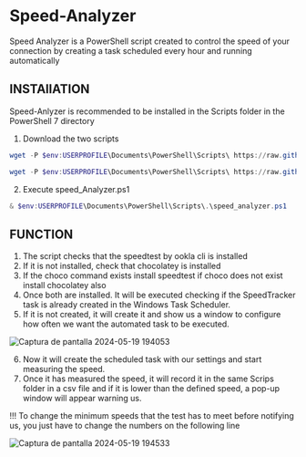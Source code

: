 # Speed-Analyzer
Speed ​​Analyzer is a PowerShell script created to control the speed of your connection by creating a task scheduled every hour and running automatically

## INSTAllATION
Speed-Anlyzer is recommended to be installed in the Scripts folder in the PowerShell 7 directory

1. Download the two scripts

```PowerShell
wget -P $env:USERPROFILE\Documents\PowerShell\Scripts\ https://raw.githubusercontent.com/Nooch98/Speed-Analyzer/main/speed_analyzer.ps1
```

```PowerShell
wget -P $env:USERPROFILE\Documents\PowerShell\Scripts\ https://raw.githubusercontent.com/Nooch98/Speed-Analyzer/main/speed_analyzer_uninstall.ps1
```

2. Execute speed_Analyzer.ps1

```PowerShell
& $env:USERPROFILE\Documents\PowerShell\Scripts\.\speed_analyzer.ps1
```

## FUNCTION
1. The script checks that the speedtest by ookla cli is installed
2. If it is not installed, check that chocolatey is installed
3. If the choco command exists install speedtest if choco does not exist install chocolatey also
4. Once both are installed. It will be executed checking if the Speed ​​Tracker task is already created in the Windows Task Scheduler.
5. If it is not created, it will create it and show us a window to configure how often we want the automated task to be executed.

![Captura de pantalla 2024-05-19 194053](https://github.com/Nooch98/Speed-Analyzer/assets/73700510/e1f69a84-6fba-4fd2-a56e-1e736fa698ec)

6. Now it will create the scheduled task with our settings and start measuring the speed.
7. Once it has measured the speed, it will record it in the same Scrips folder in a csv file and if it is lower than the defined speed, a pop-up window will appear warning us.

!!! To change the minimum speeds that the test has to meet before notifying us, you just have to change the numbers on the following line

![Captura de pantalla 2024-05-19 194533](https://github.com/Nooch98/Speed-Analyzer/assets/73700510/ca147517-bac3-4c0e-b166-4c85dfd30f57)

